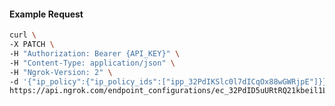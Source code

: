 <!-- Code generated for API Clients. DO NOT EDIT. -->

#### Example Request

```bash
curl \
-X PATCH \
-H "Authorization: Bearer {API_KEY}" \
-H "Content-Type: application/json" \
-H "Ngrok-Version: 2" \
-d '{"ip_policy":{"ip_policy_ids":["ipp_32PdIKSlc0l7dICqOx88wGWRjpE"]}}' \
https://api.ngrok.com/endpoint_configurations/ec_32PdID5uURtRQ21kbeil1L7jGvt
```

